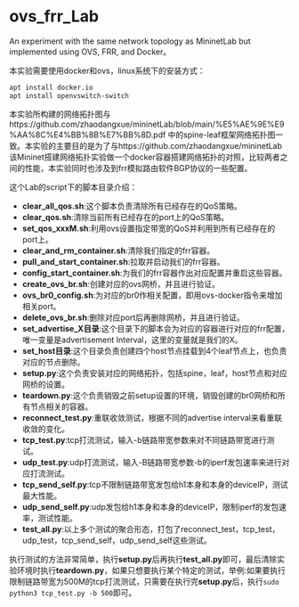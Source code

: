 # ovs_frr_Lab

An experiment with the same network topology as MininetLab but implemented using OVS, FRR, and Docker。

本实验需要使用docker和ovs，linux系统下的安装方式：

```bash
apt install docker.io
apt install openvswitch-switch
```
本实验所构建的网络拓扑图与https://github.com/zhaodangxue/mininetLab/blob/main/%E5%AE%9E%E9%AA%8C%E4%BB%8B%E7%BB%8D.pdf 中的spine-leaf框架网络拓扑图一致。本实验的主要目的是为了与https://github.com/zhaodangxue/mininetLab 该Mininet搭建网络拓扑实验做一个docker容器搭建网络拓扑的对照，比较两者之间的性能，本实验同时也涉及到frr模拟路由软件BGP协议的一些配置。

这个Lab的script下的脚本目录介绍：

* **clear_all_qos.sh**:这个脚本负责清除所有已经存在的QoS策略。
* **clear_qos.sh**:清除当前所有已经存在的port上的QoS策略。
* **set_qos_xxxM.sh**:利用ovs设置指定带宽的QoS并利用到所有已经存在的port上。
* **clear_and_rm_container.sh**:清除我们指定的frr容器。
* **pull_and_start_container.sh**:拉取并启动我们的frr容器。
* **config_start_container.sh**:为我们的frr容器作出对应配置并重启这些容器。
* **create_ovs_br.sh**:创建对应的ovs网桥，并且进行验证。
* **ovs_br0_config.sh**:为对应的br0作相关配置，即用ovs-docker指令来增加相关port。
* **delete_ovs_br.sh**:删除对应port后再删除网桥，并且进行验证。
* **set_advertise_X目录**:这个目录下的脚本会为对应的容器进行对应的frr配置，唯一变量是advertisement Interval，这里的变量就是我们的X。
* **set_host目录**:这个目录负责创建四个host节点挂载到4个leaf节点上，也负责对应的节点删除。
* **setup.py**:这个负责安装对应的网络拓扑，包括spine，leaf，host节点和对应网桥的设置。
* **teardown.py**:这个负责销毁之前setup设置的环境，销毁创建的br0网桥和所有节点相关的容器。
* **reconnect_test.py**:重联收敛测试，根据不同的advertise interval来看重联收敛的变化。
* **tcp_test.py**:tcp打流测试，输入-b链路带宽参数来对不同链路带宽进行测试。
* **udp_test.py**:udp打流测试，输入-B链路带宽参数-b的iperf发包速率来进行对应打流测试。
* **tcp_send_self.py**:tcp不限制链路带宽发包给h1本身和本身的deviceIP，测试最大性能。
* **udp_send_self.py**:udp发包给h1本身和本身的deviceIP，限制iperf的发包速率，测试性能。
* **test_all.py**:以上多个测试的聚合形态，打包了reconnect_test，tcp_test，udp_test，tcp_send_self，udp_send_self这些测试。

执行测试的方法非常简单，执行**setup.py**后再执行**test_all.py**即可，最后清除实验环境时执行**teardown.py**，如果只想要执行某个特定的测试，举例:如果要执行限制链路带宽为500M的tcp打流测试，只需要在执行完**setup.py**后，执行`sudo python3 tcp_test.py -b 500`即可。
